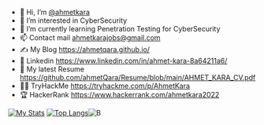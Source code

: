 - 👋 Hi, I’m [@ahmetkara](https://github.com/ahmetQara)
- 👀 I’m interested in CyberSecurity
- 🌱 I’m currently learning Penetration Testing for CyberSecurity
- 📫 Contact mail ahmetkarajobs@gmail.com
- ✍️ My Blog https://ahmetqara.github.io/
- ‍💼 Linkedin https://www.linkedin.com/in/ahmet-kara-8a64211a6/
- 🤵 My latest Resume https://github.com/ahmetQara/Resume/blob/main/AHMET_KARA_CV.pdf
- 🐱‍💻 TryHackMe https://tryhackme.com/p/AhmetKara
- 🏆 HackerRank https://www.hackerrank.com/ahmetkara2022


[![My Stats](https://awesome-github-stats.azurewebsites.net/user-stats/ahmetQara?theme=tokyonight)](https://git.io/awesome-stats-card)
[![Top Langs](https://github-readme-stats.vercel.app/api/top-langs/?username=ahmetQara)](https://github.com/anuraghazra/github-readme-stats)![B](https://raw.githubusercontent.com/ahmetQara/github-stats/master/generated/languages.svg#gh-dark-mode-only)
<!---
ahmetQara/ahmetQara is a ✨ special ✨ repository because its `README.md` (this file) appears on your GitHub profile.
You can click the Preview link to take a look at your changes.
--->
